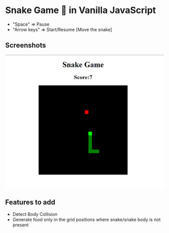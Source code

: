 
# Snake Game 🐍 in Vanilla JavaScript
* "Space" => Pause
* "Arrow keys" => Start/Resume [Move the snake] 

## Screenshots

![App Screenshot](image.png)

## Features to add

- Detect Body Collision
- Generate food only in the grid positions where snake/snake body is not present


